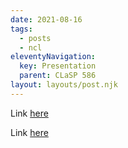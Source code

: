 ```yaml
---
date: 2021-08-16
tags:
  - posts
  - ncl
eleventyNavigation:
  key: Presentation
  parent: CLaSP 586
layout: layouts/post.njk
---
```


Link [here](https://docs.google.com/presentation/d/16Y10qqQ8bAzxJQRtAox7G5Aip5Gc8oYP3UQZvvEY6JE/edit?usp=sharing)


Link [here](https://docs.google.com/presentation/d/19nTfixk9-LP5194E0rxfxKdeRmltQ_GNIhVOVjSz5q4/edit?usp=sharing)

